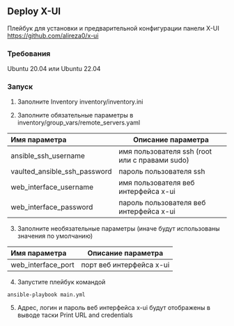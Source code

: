 ## Deploy X-UI

Плейбук для установки и предварительной конфигурации панели X-UI https://github.com/alireza0/x-ui


### Требования
Ubuntu 20.04 или Ubuntu 22.04 


### Запуск

1. Заполните Inventory inventory/inventory.ini

2. Заполните обязательные параметры в inventory/group_vars/remote_servers.yaml

| Имя параметра                | Описание параметра                             |
| :--------------------------- | ---------------------------------------------- |
| ansible_ssh_username         | имя пользователя ssh (root или с правами sudo) |
| vaulted_ansible_ssh_password | пароль пользователя ssh                        |
| web_interface_username       | имя пользователя веб интерфейса x-ui           |
| web_interface_password       | пароль пользователя веб интерфейса x-ui        |

3. Заполните необязательные параметры (иначе будут использованы значения по умолчанию)

| Имя параметра      | Описание параметра       |
| :----------------- | ------------------------ |
| web_interface_port | порт веб интерфейса x-ui |

4. Запустите плейбук командой
```
ansible-playbook main.yml 
```

5. Адрес, логин и пароль веб интерфейса x-ui будут отображены в выводе таски Print URL and credentials